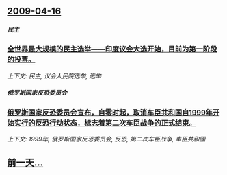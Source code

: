 ## [2009-04-16](/news/2009/04/16/index.md)

##### 民主
### [全世界最大规模的民主选举——印度议会大选开始，目前为第一阶段的投票。](/news/2009/04/16/全世界最大规模的民主选举-印度议会大选开始-目前为第一阶段的投票.md)
_上下文: 民主, 议会人民院选举, 选举_

##### 俄罗斯国家反恐委员会
### [俄罗斯国家反恐委员会宣布，自零时起，取消车臣共和国自1999年开始实行的反恐行动状态，标志着第二次车臣战争的正式结束。 ](/news/2009/04/16/俄罗斯国家反恐委员会宣布-自零时起-取消车臣共和国自1999年开始实行的反恐行动状态-标志着第二次车臣战争的正式结束.md)
_上下文: 1999年, 俄罗斯国家反恐委员会, 反恐, 第二次车臣战争, 車臣共和國_

## [前一天...](/news/2009/04/14/index.md)

